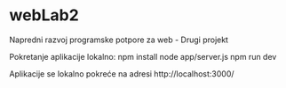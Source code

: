 # webLab2
Napredni razvoj programske potpore za web - Drugi projekt

Pokretanje aplikacije lokalno:
npm install
node app/server.js
npm run dev

Aplikacije se lokalno pokreće na adresi http://localhost:3000/
